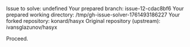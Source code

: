 Issue to solve: undefined
Your prepared branch: issue-12-cdac8bf6
Your prepared working directory: /tmp/gh-issue-solver-1761493186227
Your forked repository: konard/hasyx
Original repository (upstream): ivansglazunov/hasyx

Proceed.